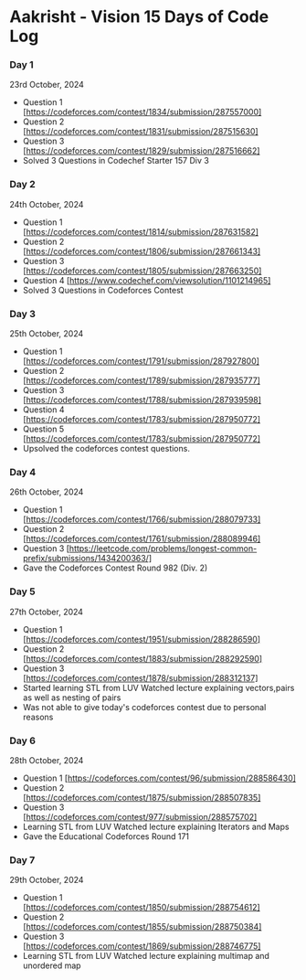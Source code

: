 # Aakrisht - Vision 15 Days of Code Log

### Day 1

23rd October, 2024

- Question 1
  [https://codeforces.com/contest/1834/submission/287557000]
- Question 2
  [https://codeforces.com/contest/1831/submission/287515630]
- Question 3
  [https://codeforces.com/contest/1829/submission/287516662]
- Solved 3 Questions in Codechef Starter 157 Div 3

### Day 2

24th October, 2024

- Question 1
  [https://codeforces.com/contest/1814/submission/287631582]
- Question 2
  [https://codeforces.com/contest/1806/submission/287661343]
- Question 3
  [https://codeforces.com/contest/1805/submission/287663250]
- Question 4
  [https://www.codechef.com/viewsolution/1101214965]
- Solved 3 Questions in Codeforces Contest

### Day 3

25th October, 2024

- Question 1
  [https://codeforces.com/contest/1791/submission/287927800]
- Question 2
  [https://codeforces.com/contest/1789/submission/287935777]
- Question 3
  [https://codeforces.com/contest/1788/submission/287939598]
- Question 4
  [https://codeforces.com/contest/1783/submission/287950772]
- Question 5
  [https://codeforces.com/contest/1783/submission/287950772]
- Upsolved the codeforces contest questions.

### Day 4

26th October, 2024

- Question 1
  [https://codeforces.com/contest/1766/submission/288079733]
- Question 2
  [https://codeforces.com/contest/1761/submission/288089946]
- Question 3
  [https://leetcode.com/problems/longest-common-prefix/submissions/1434200363/]
- Gave the Codeforces Contest Round 982 (Div. 2)  

### Day 5

27th October, 2024

- Question 1
  [https://codeforces.com/contest/1951/submission/288286590]
- Question 2
  [https://codeforces.com/contest/1883/submission/288292590]
- Question 3
  [https://codeforces.com/contest/1878/submission/288312137]
- Started learning STL from LUV
  Watched lecture explaining vectors,pairs as well as nesting of pairs
- Was not able to give today's codeforces contest due to personal reasons

### Day 6

28th October, 2024

- Question 1
  [https://codeforces.com/contest/96/submission/288586430]
- Question 2
  [https://codeforces.com/contest/1875/submission/288507835]
- Question 3
  [https://codeforces.com/contest/977/submission/288575702]
- Learning STL from LUV
  Watched lecture explaining Iterators and Maps
- Gave the Educational Codeforces Round 171

### Day 7

29th October, 2024

- Question 1
  [https://codeforces.com/contest/1850/submission/288754612]
- Question 2
  [https://codeforces.com/contest/1855/submission/288750384]
- Question 3
  [https://codeforces.com/contest/1869/submission/288746775]
- Learning STL from LUV
  Watched lecture explaining multimap and unordered map
